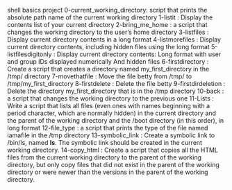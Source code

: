 shell basics project
0-current_working_directory: script that prints the absolute path name of the current working directory
1-listit : Display the contents list of your current directory
2-bring_me_home : a script that changes the working directory to the user’s home directory
3-listfiles : Display current directory contents in a long format
4-listmorefiles : Display current directory contents, including hidden files using the long format
5-listfilesdigitonly : Display current directory contents: Long format with user and group IDs displayed numerically And hidden files
6-firstdirectory : Create a script that creates a directory named my_first_directory in the /tmp/ directory
7-movethatfile : Move the file betty from /tmp/ to /tmp/my_first_directory
8-firstdelete : Delete the file betty
9-firstdirdeletion : Delete the directory my_first_directory that is in the /tmp directory
10-back : a script that changes the working directory to the previous one
11-Lists : Write a script that lists all files (even ones with names beginning with a period character, which are normally hidden) in the current directory and the parent of the working directory and the /boot directory (in this order), in long format
12-file_type : a script that prints the type of the file named iamafile in the /tmp directory
13-symbolic_link : Create a symbolic link to /bin/ls, named __ls__. The symbolic link should be created in the current working directory.
14-copy_html : Create a script that copies all the HTML files from the current working directory to the parent of the working directory, but only copy files that did not exist in the parent of the working directory or were newer than the versions in the parent of the working directory.

